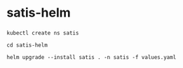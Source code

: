 # satis-helm

###
```
kubectl create ns satis
```
```
cd satis-helm
```
```
helm upgrade --install satis . -n satis -f values.yaml
```
